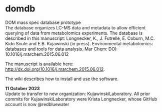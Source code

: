 domdb
=====

DOM mass spec database prototype\
The database organizes LC-MS data and metadata to allow efficient querying of data from metabolomics experiments. The database is described in this manuscript: Longnecker, K., J. Futrelle, E. Coburn, M.C. Kido Soule and E.B. Kujawinski (in press). Environmental metabolomics: databases and tools for data analysis. Mar Chem: DOI: 10.1016/j.marchem.2015.06.012 

The manuscript is available here: http://dx.doi.org/10.1016/j.marchem.2015.06.012. 

The wiki describes how to install and use the software.

**11 October 2023**\
Update to transfer to new organization: KujawinskiLaboratory. All prior commits for KujawinskiLaboratory were Krista Longnecker, whose GitHub account is now @redbluewater
